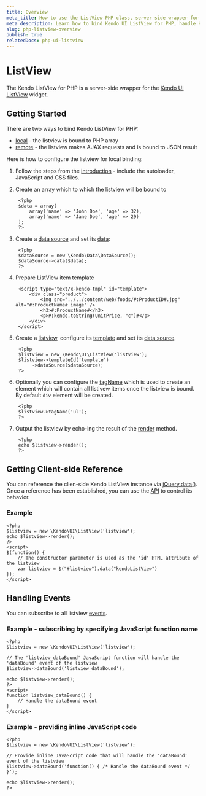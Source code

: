 ```yaml
---
title: Overview
meta_title: How to use the ListView PHP class, server-side wrapper for Kendo UI ListView widget
meta_description: Learn how to bind Kendo UI ListView for PHP, handle Kendo UI ListView Events, access an existing listview.
slug: php-listview-overview
publish: true
relatedDocs: php-ui-listview
---
```


# ListView

The Kendo ListView for PHP is a server-side wrapper for the [Kendo UI ListView](/kendo-ui/api/web/listview) widget.

## Getting Started

There are two ways to bind Kendo ListView for PHP:

* [local](/kendo-ui/getting-started/using-kendo-with/php/widgets/listview/local-binding) - the listview is bound to PHP array
* [remote](/kendo-ui/getting-started/using-kendo-with/php/widgets/listview/remote-binding) - the listview makes AJAX requests and is bound to JSON result

Here is how to configure the listview for local binding:

1. Follow the steps from the [introduction](/kendo-ui/getting-started/using-kendo-with/php/introduction) - include the autoloader, JavaScript and CSS files.
2. Create an array which to which the listview will be bound to

        <?php
        $data = array(
            array('name' => 'John Doe', 'age' => 32),
            array('name' => 'Jane Doe', 'age' => 29)
        );
        ?>
3. Create a [data source](/kendo-ui/api/wrappers/php/Kendo/Data/DataSource) and set its [data](/kendo-ui/api/wrappers/php/Kendo/Data/DataSource#data):

        <?php
        $dataSource = new \Kendo\Data\DataSource();
        $dataSource->data($data);
        ?>
4. Prepare ListView item template

		<script type="text/x-kendo-tmpl" id="template">
    		<div class="product">
        		<img src="../../content/web/foods/#:ProductID#.jpg" alt="#:ProductName# image" />
        		<h3>#:ProductName#</h3>
        		<p>#:kendo.toString(UnitPrice, "c")#</p>
    		</div>
		</script>

5. Create a [listview](/kendo-ui/api/wrappers/php/Kendo/UI/ListView), configure its [template](/kendo-ui/api/wrappers/php/Kendo/UI/ListView#template) and set its [data source](/kendo-ui/api/wrappers/php/Kendo/UI/ListView#datasource).

        <?php        
        $listview = new \Kendo\UI\ListView('listview');		
        $listview->templateId('template')
             ->dataSource($dataSource);
        ?>

6. Optionally you can configure the [tagName](/kendo-ui/api/wrappers/php/Kendo/UI/ListView#tagname) which is used to create an element which will contain all listivew items once the listview is bound. By default `div` element will be created.

		<?php
		$listview->tagName('ul');
		?>

7. Output the listview by echo-ing the result of the [render](/kendo-ui/api/wrappers/php/Kendo/UI/Widget#render) method.

        <?php
        echo $listview->render();
        ?>

## Getting Client-side Reference

You can reference the clien-side Kendo ListView instance via [jQuery.data()](http://api.jquery.com/jQuery.data/).
Once a reference has been established, you can use the [API](/kendo-ui/api/web/listview#methods) to control its behavior.


### Example

    <?php
    $listview = new \Kendo\UI\ListView('listview');
    echo $listview->render();
    ?>
    <script>
    $(function() {
        // The constructor parameter is used as the 'id' HTML attribute of the listview
        var listview = $("#listview").data("kendoListView")
    });
    </script>

## Handling Events

You can subscribe to all listview [events](/kendo-ui/api/web/listview#events).

### Example - subscribing by specifying JavaScript function name

    <?php
    $listview = new \Kendo\UI\ListView('listview');

    // The 'listview_dataBound' JavaScript function will handle the 'dataBound' event of the listview
    $listview->dataBound('listview_dataBound');

    echo $listview->render();
    ?>
    <script>
    function listview_dataBound() {
        // Handle the dataBound event
    }
    </script>

### Example - providing inline JavaScript code

    <?php
    $listview = new \Kendo\UI\ListView('listview');

    // Provide inline JavaScript code that will handle the 'dataBound' event of the listview
    $listview->dataBound('function() { /* Handle the dataBound event */ }');

    echo $listview->render();
    ?>
